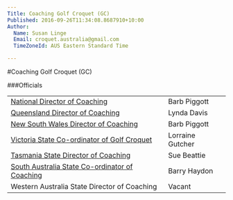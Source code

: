 ```yaml
---
Title: Coaching Golf Croquet (GC)
Published: 2016-09-26T11:34:08.8687910+10:00
Author:
  Name: Susan Linge
  Email: croquet.australia@gmail.com
  TimeZoneId: AUS Eastern Standard Time

---
```

#Coaching Golf Croquet (GC)

###Officials

| | |
|-|-|
|[National Director of Coaching](mailto:ncdgc@croquet-australia.com.au)|Barb Piggott |0427 629 953|
|[Queensland Director of Coaching](mailto:coaching@croquetqld.org)|Lynda Davis|0416 013 390|
|[New South Wales Director of Coaching](mailto:johnpiggott@bigpond.com)|Barb Piggott |0427 629 953|
|[Victoria State Co-ordinator of Golf Croquet](mailto:golfcroquet@croquetvic.asn.au)|Lorraine Gutcher |03.5134 4990|
|[Tasmania State Director of Coaching](mailto:btbunch@vision.net.au)|Sue Beattie |03.6229 5702|
|[South Australia State Co-ordinator of Coaching](mailto:gccoaching@croquetsa.com.au)|Barry Haydon |0419 424 184|
|Western Australia State Director of Coaching|Vacant |-|